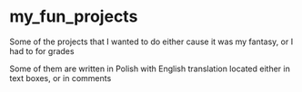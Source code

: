 # my_fun_projects
Some of the projects that I wanted to do either cause it was my fantasy, or I had to for grades

Some of them are written in Polish with English translation located either in text boxes, or in comments
